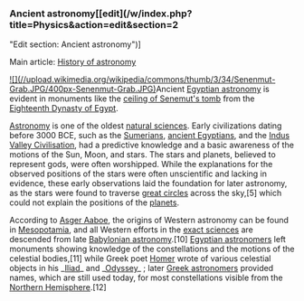 ### Ancient astronomy[[edit](/w/index.php?title=Physics&action=edit&section=2
"Edit section: Ancient astronomy")]

Main article: [History of astronomy](/wiki/History\_of\_astronomy "History of
astronomy")

[![](//upload.wikimedia.org/wikipedia/commons/thumb/3/34/Senenmut-
Grab.JPG/400px-Senenmut-Grab.JPG)](/wiki/File:Senenmut-Grab.JPG)Ancient
[Egyptian astronomy](/wiki/Egyptian\_astronomy "Egyptian astronomy") is evident
in monuments like the [ceiling of Senemut's
tomb](/wiki/Astronomical\_ceiling\_of\_Senemut\_Tomb "Astronomical ceiling of
Senemut Tomb") from the [Eighteenth Dynasty of
Egypt](/wiki/Eighteenth\_Dynasty\_of\_Egypt "Eighteenth Dynasty of Egypt").

[Astronomy](/wiki/Astronomy "Astronomy") is one of the oldest [natural
sciences](/wiki/Natural\_science "Natural science"). Early civilizations dating
before 3000 BCE, such as the [Sumerians](/wiki/Sumer "Sumer"), [ancient
Egyptians](/wiki/Ancient\_Egypt "Ancient Egypt"), and the [Indus Valley
Civilisation](/wiki/Indus\_Valley\_Civilisation "Indus Valley Civilisation"),
had a predictive knowledge and a basic awareness of the motions of the Sun,
Moon, and stars. The stars and planets, believed to represent gods, were often
worshipped. While the explanations for the observed positions of the stars
were often unscientific and lacking in evidence, these early observations laid
the foundation for later astronomy, as the stars were found to traverse [great
circles](/wiki/Great\_circle "Great circle") across the sky,[5] which could not
explain the positions of the [planets](/wiki/Planet "Planet").

According to [Asger Aaboe](/wiki/Asger\_Aaboe "Asger Aaboe"), the origins of
Western astronomy can be found in [Mesopotamia](/wiki/Mesopotamia
"Mesopotamia"), and all Western efforts in the [exact
sciences](/wiki/Exact\_science "Exact science") are descended from late
[Babylonian astronomy](/wiki/Babylonian\_astronomy "Babylonian astronomy").[10]
[Egyptian astronomers](/wiki/Egyptian\_astronomy "Egyptian astronomy") left
monuments showing knowledge of the constellations and the motions of the
celestial bodies,[11] while Greek poet [Homer](/wiki/Homer "Homer") wrote of
various celestial objects in his \_[Iliad](/wiki/Iliad "Iliad")\_ and
\_[Odyssey](/wiki/Odyssey "Odyssey")\_ ; later [Greek
astronomers](/wiki/Greek\_astronomy "Greek astronomy") provided names, which
are still used today, for most constellations visible from the [Northern
Hemisphere](/wiki/Northern\_Hemisphere "Northern Hemisphere").[12]
